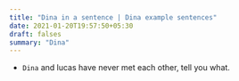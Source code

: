 ```yaml
---
title: "Dina in a sentence | Dina example sentences"
date: 2021-01-20T19:57:50+05:30
draft: falses
summary: "Dina"
---
```

- `Dina` and lucas have never met each other, tell you what.
                 
